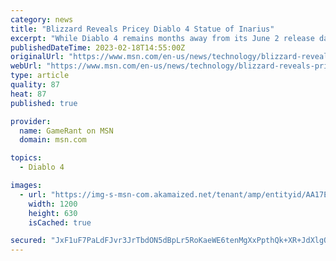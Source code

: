 ```yaml
---
category: news
title: "Blizzard Reveals Pricey Diablo 4 Statue of Inarius"
excerpt: "While Diablo 4 remains months away from its June 2 release date, Blizzard is already capitalizing on anticipation for the game with high-quality merchandise. Inarius isn't the first Diablo 4 statue to be announced by Blizzard, but it's certainly the ..."
publishedDateTime: 2023-02-18T14:55:00Z
originalUrl: "https://www.msn.com/en-us/news/technology/blizzard-reveals-pricey-diablo-4-statue-of-inarius/ar-AA17EAbo"
webUrl: "https://www.msn.com/en-us/news/technology/blizzard-reveals-pricey-diablo-4-statue-of-inarius/ar-AA17EAbo"
type: article
quality: 87
heat: 87
published: true

provider:
  name: GameRant on MSN
  domain: msn.com

topics:
  - Diablo 4

images:
  - url: "https://img-s-msn-com.akamaized.net/tenant/amp/entityid/AA17EUBf.img?h=630&w=1200&m=6&q=60&o=t&l=f&f=jpg"
    width: 1200
    height: 630
    isCached: true

secured: "JxF1uF7PaLdFJvr3JrTbdON5dBpLr5RoKaeWE6tenMgXxPpthQk+XR+JdXlgQgIco3PzZWbyC1tFIQ9/a5H1YyOAfyZPkwMSNo2s/Bka7aiT6GRKkuV+kXADtRc1LCSEUiopJk9CPV2IP5LfcPDCtTFOMt/YqK6iC/6LYwJyiTZIWtgsGcO+JCQ/nfgGmPQ82A/jx5CcxycfT99ll3U7e3tYLKyspbeBvFKw7csQRee6PoZMkYExjQk1IOhbuSr0W/r82yEKzxNj/uUkFihJVu30i1+GpZc/1xBV537chj9t4onyXijhUpk03z4p8Fgc9VXW8/Dqa6aUdwS4pvXSCbyAti4OPChNRoQsAxRlQ0c=;R3iizrhNMDQh3dnJzaYdPw=="
---
```


